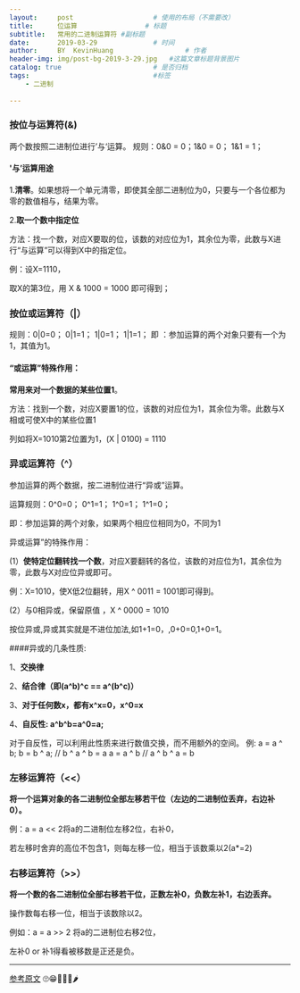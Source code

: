 ```yaml
---
layout:     post   				    # 使用的布局（不需要改）
title:      位运算 				# 标题 
subtitle:   常用的二进制运算符 #副标题
date:       2019-03-29 				# 时间
author:     BY 	KevinHuang					# 作者
header-img: img/post-bg-2019-3-29.jpg 	#这篇文章标题背景图片
catalog: true 						# 是否归档
tags:								#标签
    - 二进制
    
---
```


### 按位与运算符(&)
两个数按照二进制位进行’与‘运算。
规则：0&0 = 0；1&0 = 0； 1&1 = 1；

#### '与’运算用途
1.**清零**。如果想将一个单元清零，即使其全部二进制位为0，只要与一个各位都为零的数值相与，结果为零。

2.**取一个数中指定位**

方法：找一个数，对应X要取的位，该数的对应位为1，其余位为零，此数与X进行“与运算”可以得到X中的指定位。

例：设X=1110，

   取X的第3位，用 X & 1000 = 1000 即可得到；
   
### 按位或运算符（|）
规则：0|0=0；  0|1=1；  1|0=1；   1|1=1；
即 ：参加运算的两个对象只要有一个为1，其值为1。

#### “或运算”特殊作用：
**常用来对一个数据的某些位置1**。

方法：找到一个数，对应X要置1的位，该数的对应位为1，其余位为零。此数与X相或可使X中的某些位置1

列如将X=1010第2位置为1，(X | 0100) = 1110


### 异或运算符（^）
参加运算的两个数据，按二进制位进行“异或”运算。

运算规则：0^0=0；  0^1=1；  1^0=1；  1^1=0；

即：参加运算的两个对象，如果两个相应位相同为0，不同为1

异或运算”的特殊作用：

(1）**使特定位翻转找一个数**，对应X要翻转的各位，该数的对应位为1，其余位为零，此数与X对应位异或即可。

例：X=1010，使X低2位翻转，用X ^ 0011 = 1001即可得到。

(2）与0相异或，保留原值 ，X ^ 0000 = 1010 

按位异或,异或其实就是不进位加法,如1+1=0，,0+0=0,1+0=1。
  
  
####异或的几条性质:


1、**交换律**

2、**结合律（即(a^b)^c == a^(b^c)）**

3、**对于任何数x，都有x^x=0，x^0=x**

4、**自反性:  a^b^b=a^0=a;**

对于自反性，可以利用此性质来进行数值交换，而不用额外的空间。
例:
a = a ^ b;
b = b ^ a; // b ^ a ^ b = a
a = a ^ b  // a ^ b ^ a = b



### 左移运算符（<<）
**将一个运算对象的各二进制位全部左移若干位（左边的二进制位丢弃，右边补0）。**

例：a = a << 2将a的二进制位左移2位，右补0，
 

若左移时舍弃的高位不包含1，则每左移一位，相当于该数乘以2(a*=2)



### 右移运算符（>>）

**将一个数的各二进制位全部右移若干位，正数左补0，负数左补1，右边丢弃。**
  
操作数每右移一位，相当于该数除以2。

例如：a = a >> 2 将a的二进制位右移2位，

左补0 or 补1得看被移数是正还是负。


--------------------- 

[参考原文](https://blog.csdn.net/sinat_35121480/article/details/53510793) 
🙄😁🐯🦈🐝🌶